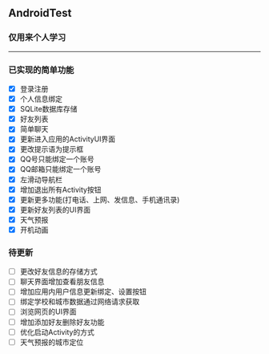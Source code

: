 ## AndroidTest
### 仅用来个人学习
---------
### 已实现的简单功能
- [x] 登录注册
- [x] 个人信息绑定
- [x] SQLite数据库存储
- [x] 好友列表
- [x] 简单聊天
- [x] 更新进入应用的ActivityUI界面
- [x] 更改提示语为提示框
- [x] QQ号只能绑定一个账号
- [x] QQ邮箱只能绑定一个账号
- [x] 左滑动导航栏
- [x] 增加退出所有Activity按钮
- [x] 更新更多功能(打电话、上网、发信息、手机通讯录)
- [x] 更新好友列表的UI界面
- [x] 天气预报
- [x] 开机动画

### 待更新
- [ ] 更改好友信息的存储方式
- [ ] 聊天界面增加查看朋友信息
- [ ] 增加应用内用户信息更新绑定、设置按钮
- [ ] 绑定学校和城市数据通过网络请求获取
- [ ] 浏览网页的UI界面
- [ ] 增加添加好友删除好友功能
- [ ] 优化启动Activity的方式
- [ ] 天气预报的城市定位